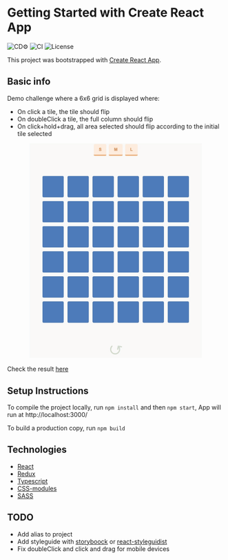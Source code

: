 # Getting Started with Create React App
![CD⚙️](https://github.com/torian12321/react-tiles/workflows/CD⚙️/badge.svg)
![CI](https://github.com/torian12321/react-tiles/workflows/CI/badge.svg)
![License](https://img.shields.io/github/license/torian12321/react-tiles)

This project was bootstrapped with [Create React App](https://github.com/facebook/create-react-app).

## Basic info

Demo challenge where a 6x6 grid is displayed where:
 - On click a tile, the tile should flip
 - On doubleClick a tile, the full column should flip
 - On click+hold+drag, all area selected should flip according to the initial tile selected

<p align="center">
 <img src="docs/demo.gif" width = 400>
</p>

Check the result [here](https://torian12321.github.io/react-tiles/)

## Setup Instructions

To compile the project locally, run `npm install` and then `npm start`, App will run at http://localhost:3000/

To build a production copy, run `npm build`


## Technologies
  - [React](https://reactjs.org/)
  - [Redux](https://redux.js.org/)
  - [Typescript](https://www.typescriptlang.org/)
  - [CSS-modules](https://github.com/css-modules/css-modules)
  - [SASS](https://sass-lang.com/)


## TODO

 - Add alias to project
 - Add styleguide with [storyboock](https://storybook.js.org/) or [react-styleguidist](https://react-styleguidist.js.org/)
 - Fix doubleClick and click and drag for mobile devices
